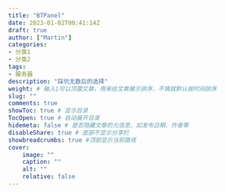 ```yaml
---
title: "BTPanel"
date: 2023-01-02T00:41:14Z
draft: true
author: ["Martin"]
categories: 
- 分类1
- 分类2
tags: 
- 服务器
description: "踩坑无数后的选择"
weight: # 输入1可以顶置文章，用来给文章展示排序，不填就默认按时间排序
slug: ""
comments: true
showToc: true # 显示目录
TocOpen: true # 自动展开目录
hidemeta: false # 是否隐藏文章的元信息，如发布日期、作者等
disableShare: true # 底部不显示分享栏
showbreadcrumbs: true #顶部显示当前路径
cover:
    image: ""
    caption: ""
    alt: ""
    relative: false
---
```


